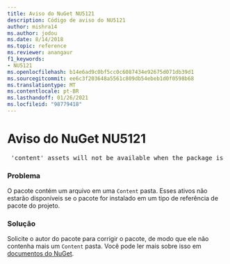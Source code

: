 ```yaml
---
title: Aviso do NuGet NU5121
description: Código de aviso do NU5121
author: mishra14
ms.author: jodou
ms.date: 8/14/2018
ms.topic: reference
ms.reviewer: anangaur
f1_keywords:
- NU5121
ms.openlocfilehash: b14e6ad9c0bf5cc0c6087434e92675d071db39d1
ms.sourcegitcommit: ee6c3f203648a5561c809db54ebeb1d0f0598b68
ms.translationtype: MT
ms.contentlocale: pt-BR
ms.lasthandoff: 01/26/2021
ms.locfileid: "98779418"
---
```

# <a name="nuget-warning-nu5121"></a>Aviso do NuGet NU5121
<pre> 'content' assets will not be available when the package is installed after the migration.</pre>

### <a name="issue"></a>Problema

O pacote contém um arquivo em uma `Content` pasta. Esses ativos não estarão disponíveis se o pacote for instalado em um tipo de referência de pacote do projeto.


### <a name="solution"></a>Solução

Solicite o autor do pacote para corrigir o pacote, de modo que ele não contenha mais um `Content` pasta. Você pode ler mais sobre isso em [documentos do NuGet](../../consume-packages/migrate-packages-config-to-package-reference.md).
